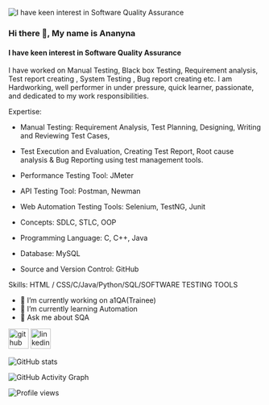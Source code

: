 ![ I have keen interest in Software Quality Assurance](https://www.educative.io/api/page/6096075812241408/image/download/6443342641496064)

### Hi there 👋, My name is Ananyna
####  I have keen interest in Software Quality Assurance


I have worked on Manual Testing, Black box Testing, Requirement analysis, Test report creating , System Testing , Bug report creating etc.
I am Hardworking, well performer in under pressure, quick learner, passionate, and dedicated to my work responsibilities.


Expertise: 
          

- Manual Testing: Requirement Analysis, Test Planning, Designing, 
 Writing and Reviewing Test Cases,

- Test Execution and Evaluation, Creating Test Report, Root cause analysis & Bug Reporting using test management tools.
- Performance Testing Tool: JMeter
- API Testing Tool: Postman, Newman
- Web Automation Testing Tools: Selenium, TestNG, Junit
- Concepts: SDLC, STLC, OOP
- Programming Language: C, C++, Java
- Database: MySQL
- Source and Version Control: GitHub

Skills:  HTML / CSS/C/Java/Python/SQL/SOFTWARE TESTING TOOLS

- 🔭 I’m currently working on a1QA(Trainee) 
- 🌱 I’m currently learning Automation 
- 💬 Ask me about SQA 


[<img src='https://cdn.jsdelivr.net/npm/simple-icons@3.0.1/icons/github.svg' alt='github' height='40'>](https://github.com/https://github.com/Diba327)  [<img src='https://cdn.jsdelivr.net/npm/simple-icons@3.0.1/icons/linkedin.svg' alt='linkedin' height='40'>](https://www.linkedin.com/in/https://www.linkedin.com/in/ananyna-d-06a227237//)  

![GitHub stats](https://github-readme-stats.vercel.app/api?username=https://github.com/Diba327&show_icons=true)  

![GitHub Activity Graph](https://activity-graph.herokuapp.com/graph?username=https://github.com/Diba327)  

![Profile views](https://gpvc.arturio.dev/https://github.com/Diba327)  
